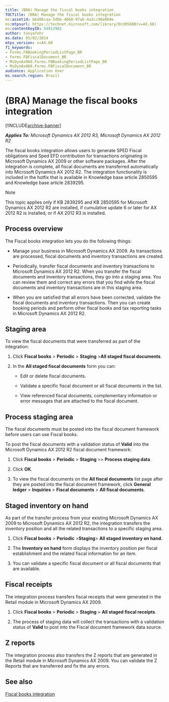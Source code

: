 ```yaml
---
title: (BRA) Manage the fiscal books integration
TOCTitle: (BRA) Manage the fiscal books integration
ms:assetid: b6d06caa-5dbb-4060-97ab-4a3cc90a9b9e
ms:mtpsurl: https://technet.microsoft.com/library/Dn305880(v=AX.60)
ms:contentKeyID: 54912981
author: tonyafehr
ms.date: 05/02/2014
mtps_version: v=AX.60
f1_keywords:
- Forms.FBBookingPeriodListPage_BR
- Forms.FBFiscalDocument_BR
- MsDynAx060.Forms.FBBookingPeriodListPage_BR
- MsDynAx060.Forms.FBFiscalDocument_BR
audience: Application User
ms.search.region: Brazil
---
```


# (BRA) Manage the fiscal books integration 


[!INCLUDE[archive-banner](includes/archive-banner.md)]


_**Applies To:** Microsoft Dynamics AX 2012 R3, Microsoft Dynamics AX 2012 R2_

The fiscal books integration allows users to generate SPED Fiscal obligations and Sped EFD contribution for transactions originating in Microsoft Dynamics AX 2009 or other software packages. After the integration is complete, all fiscal documents are transferred automatically into Microsoft Dynamics AX 2012 R2. The integration functionality is included in the hotfix that is available in Knowledge base article 2850595 and Knowledge base article 2839295.


> [!NOTE]
> <P>This topic applies only if KB 2839295 and KB 2850595 for Microsoft Dynamics AX 2012 R2 are installed, if cumulative update 6 or later for AX 2012 R2 is installed, or if AX 2012 R3 is installed.</P>



## Process overview

The Fiscal books integration lets you do the following things:

  - Manage your business in Microsoft Dynamics AX 2009. As transactions are processed, fiscal documents and inventory transactions are created.

  - Periodically, transfer fiscal documents and inventory transactions to Microsoft Dynamics AX 2012 R2. When you transfer the fiscal documents and inventory transactions, they go into a staging area. You can review them and correct any errors that you find while the fiscal documents and inventory transactions are in this staging area.

  - When you are satisfied that all errors have been corrected, validate the fiscal documents and inventory transactions. Then you can create booking periods and perform other fiscal books and tax reporting tasks in Microsoft Dynamics AX 2012 R2.

## Staging area

To view the fiscal documents that were transferred as part of the integration:

1.  Click **Fiscal books** \> **Periodic** \> **Staging** \>**All staged fiscal documents**.

2.  In the **All staged fiscal documents** form you can:
    
      - Edit or delete fiscal documents.
    
      - Validate a specific fiscal document or all fiscal documents in the list.
    
      - View referenced fiscal documents, complementary information or error messages that are attached to the fiscal document.

## Process staging area

The fiscal documents must be posted into the fiscal document framework before users can use Fiscal books.

To post the fiscal documents with a validation status of **Valid** into the Microsoft Dynamics AX 2012 R2 fiscal document framework:

1.  Click **Fiscal books** \> **Periodic** \> **Staging** \>\> **Process staging data**.

2.  Click **OK**.

3.  To view the fiscal documents on the **All fiscal documents** list page after they are posted into the fiscal document framework, click **General ledger** \> **Inquiries** \> **Fiscal documents** \> **All fiscal documents**.

## Staged inventory on hand

As part of the transfer process from your existing Microsoft Dynamics AX 2009 to Microsoft Dynamics AX 2012 R2, the integration transfers the inventory position and all the related transactions to a specific staging area.

1.  Click **Fiscal books** \> **Periodic** \>**Staging**\> **All staged inventory on hand**.

2.  The **Inventory on hand** form displays the inventory position per fiscal establishment and the related fiscal information for an item.

3.  You can validate a specific fiscal document or all fiscal documents that are available.

## Fiscal receipts

The integration process transfers fiscal receipts that were generated in the Retail module in Microsoft Dynamics AX 2009.

1.  Click **Fiscal books** \> **Periodic** \> **Staging** \> **All staged fiscal receipts**.

2.  The process of staging data will collect the transactions with a validation status of **Valid** to post into the Fiscal document framework data source.

## Z reports

The integration process also transfers the Z reports that are generated in the Retail module in Microsoft Dynamics AX 2009. You can validate the Z Reports that are transferred and fix the any errors.

## See also

[Fiscal books integration](https://go.microsoft.com/fwlink/?linkid=306013)

  


